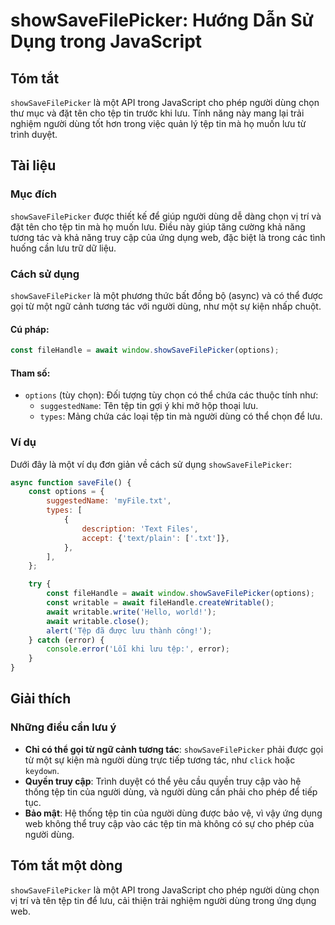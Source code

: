 <!--
Meta Description: # showSaveFilePicker: Hướng Dẫn Sử Dụng trong JavaScript ## Tóm tắt `showSaveFilePicker` là một API trong JavaScript cho phép người dùng chọn thư mục ...
Meta Keywords: người, dùng, tệp, lưu, showsavefilepicker
-->

# showSaveFilePicker: Hướng Dẫn Sử Dụng trong JavaScript

## Tóm tắt
`showSaveFilePicker` là một API trong JavaScript cho phép người dùng chọn thư mục và đặt tên cho tệp tin trước khi lưu. Tính năng này mang lại trải nghiệm người dùng tốt hơn trong việc quản lý tệp tin mà họ muốn lưu từ trình duyệt.

## Tài liệu
### Mục đích
`showSaveFilePicker` được thiết kế để giúp người dùng dễ dàng chọn vị trí và đặt tên cho tệp tin mà họ muốn lưu. Điều này giúp tăng cường khả năng tương tác và khả năng truy cập của ứng dụng web, đặc biệt là trong các tình huống cần lưu trữ dữ liệu.

### Cách sử dụng
`showSaveFilePicker` là một phương thức bất đồng bộ (async) và có thể được gọi từ một ngữ cảnh tương tác với người dùng, như một sự kiện nhấp chuột. 

#### Cú pháp:
```javascript
const fileHandle = await window.showSaveFilePicker(options);
```

#### Tham số:
- `options` (tùy chọn): Đối tượng tùy chọn có thể chứa các thuộc tính như:
  - `suggestedName`: Tên tệp tin gợi ý khi mở hộp thoại lưu.
  - `types`: Mảng chứa các loại tệp tin mà người dùng có thể chọn để lưu.

### Ví dụ
Dưới đây là một ví dụ đơn giản về cách sử dụng `showSaveFilePicker`:

```javascript
async function saveFile() {
    const options = {
        suggestedName: 'myFile.txt',
        types: [
            {
                description: 'Text Files',
                accept: {'text/plain': ['.txt']},
            },
        ],
    };

    try {
        const fileHandle = await window.showSaveFilePicker(options);
        const writable = await fileHandle.createWritable();
        await writable.write('Hello, world!');
        await writable.close();
        alert('Tệp đã được lưu thành công!');
    } catch (error) {
        console.error('Lỗi khi lưu tệp:', error);
    }
}
```

## Giải thích
### Những điều cần lưu ý
- **Chỉ có thể gọi từ ngữ cảnh tương tác**: `showSaveFilePicker` phải được gọi từ một sự kiện mà người dùng trực tiếp tương tác, như `click` hoặc `keydown`.
- **Quyền truy cập**: Trình duyệt có thể yêu cầu quyền truy cập vào hệ thống tệp tin của người dùng, và người dùng cần phải cho phép để tiếp tục.
- **Bảo mật**: Hệ thống tệp tin của người dùng được bảo vệ, vì vậy ứng dụng web không thể truy cập vào các tệp tin mà không có sự cho phép của người dùng.

## Tóm tắt một dòng
`showSaveFilePicker` là một API trong JavaScript cho phép người dùng chọn vị trí và tên tệp tin để lưu, cải thiện trải nghiệm người dùng trong ứng dụng web.
